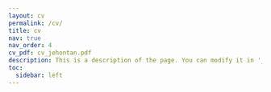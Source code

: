 ```yaml
---
layout: cv
permalink: /cv/
title: cv
nav: true
nav_order: 4
cv_pdf: cv_jehontan.pdf
description: This is a description of the page. You can modify it in '_pages/cv.md'. You can also change or remove the top pdf download button.
toc:
  sidebar: left
---
```

